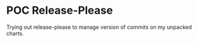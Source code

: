 # POC Release-Please

Trying out release-please to manage version of commits on my unpacked charts.

